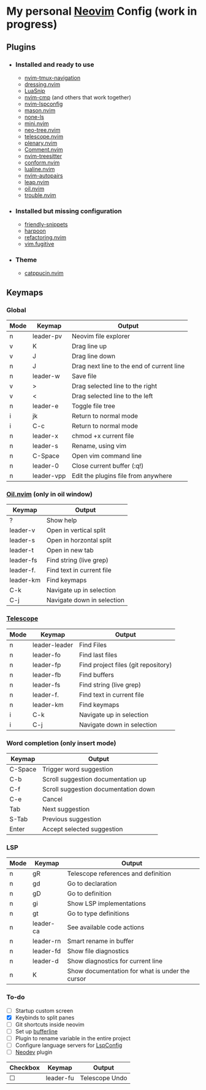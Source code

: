 # My personal [Neovim](https://github.com/neovim/neovim) Config (work in progress)

## Plugins

- ### Installed and ready to use

  - [nvim-tmux-navigation](https://github.com/alexghergh/nvim-tmux-navigation)
  - [dressing.nvim](https://github.com/stevearc/dressing.nvim)
  - [LuaSnip](https://github.com/L3MON4D3/LuaSnip)
  - [nvim-cmp](https://github.com/hrsh7th/nvim-cmp) (and others that work together)
  - [nvim-lspconfig](https://github.com/neovim/nvim-lspconfig)
  - [mason.nvim](https://github.com/williamboman/mason.nvim)
  - [none-ls](https://github.com/nvimtools/none-ls.nvim)
  - [mini.nvim](https://github.com/echasnovski/mini.nvim)
  - [neo-tree.nvim](https://github.com/nvim-neo-tree/neo-tree.nvim)
  - [telescope.nvim](https://github.com/nvim-telescope/telescope.nvim)
  - [plenary.nvim](https://github.com/nvim-lua/plenary.nvim)
  - [Comment.nvim](https://github.com/numToStr/Comment.nvim)
  - [nvim-treesitter](https://github.com/nvim-treesitter/nvim-treesitter)
  - [conform.nvim](https://github.com/stevearc/conform.nvim)
  - [lualine.nvim](https://github.com/nvim-lualine/lualine.nvim)
  - [nvim-autopairs](https://github.com/windwp/nvim-autopairs)
  - [leap.nvim](https://github.com/ggandor/leap.nvim)
  - [oil.nvim](https://github.com/stevearc/oil.nvim)
  - [trouble.nvim](https://github.com/folke/trouble.nvim)

- ### Installed but missing configuration

  - [friendly-snippets](https://github.com/rafamadriz/friendly-snippets)
  - [harpoon](https://github.com/ThePrimeagen/harpoon)
  - [refactoring.nvim](https://github.com/ThePrimeagen/refactoring.nvim)
  - [vim.fugitive](https://github.com/tpope/vim-fugitive)

- ### Theme

  - [catppucin.nvim](https://github.com/catppuccin/nvim)

## Keymaps

### Global

| Mode | Keymap     | Output                                    |
| ---- | ---------- | ----------------------------------------- |
| n    | leader-pv  | Neovim file explorer                      |
| v    | K          | Drag line up                              |
| v    | J          | Drag line down                            |
| n    | J          | Drag next line to the end of current line |
| n    | leader-w   | Save file                                 |
| v    | >          | Drag selected line to the right           |
| v    | <          | Drag selected line to the left            |
| n    | leader-e   | Toggle file tree                          |
| i    | jk         | Return to normal mode                     |
| i    | C-c        | Return to normal mode                     |
| n    | leader-x   | chmod +x current file                     |
| n    | leader-s   | Rename, using vim                         |
| n    | C-Space    | Open vim command line                     |
| n    | leader-0   | Close current buffer (:q!)                |
| n    | leader-vpp | Edit the plugins file from anywhere       |

### [Oil.nvim](https://github.com/stevearc/oil.nvim) (only in oil window)

| Keymap    | Output                     |
| --------- | -------------------------- |
| ?         | Show help                  |
| leader-v  | Open in vertical split     |
| leader-s  | Open in horzontal split    |
| leader-t  | Open in new tab            |
| leader-fs | Find string (live grep)    |
| leader-f. | Find text in current file  |
| leader-km | Find keymaps               |
| C-k       | Navigate up in selection   |
| C-j       | Navigate down in selection |

### [Telescope](https://github.com/nvim-telescope/telescope.nvim)

| Mode | Keymap        | Output                              |
| ---- | ------------- | ----------------------------------- |
| n    | leader-leader | Find Files                          |
| n    | leader-fo     | Find last files                     |
| n    | leader-fp     | Find project files (git repository) |
| n    | leader-fb     | Find buffers                        |
| n    | leader-fs     | Find string (live grep)             |
| n    | leader-f.     | Find text in current file           |
| n    | leader-km     | Find keymaps                        |
| i    | C-k           | Navigate up in selection            |
| i    | C-j           | Navigate down in selection          |

### Word completion (only insert mode)

| Keymap  | Output                               |
| ------- | ------------------------------------ |
| C-Space | Trigger word suggestion              |
| C-b     | Scroll suggestion documentation up   |
| C-f     | Scroll suggestion documentation down |
| C-e     | Cancel                               |
| Tab     | Next suggestion                      |
| S-Tab   | Previous suggestion                  |
| Enter   | Accept selected suggestion           |

### LSP

| Mode | Keymap    | Output                                          |
| ---- | --------- | ----------------------------------------------- |
| n    | gR        | Telescope references and definition             |
| n    | gd        | Go to declaration                               |
| n    | gD        | Go to definition                                |
| n    | gi        | Show LSP implementations                        |
| n    | gt        | Go to type definitions                          |
| n    | leader-ca | See available code actions                      |
| n    | leader-rn | Smart rename in buffer                          |
| n    | leader-fd | Show file diagnostics                           |
| n    | leader-d  | Show diagnostics for current line               |
| n    | K         | Show documentation for what is under the cursor |

### To-do

- [ ] Startup custom screen
- [x] Keybinds to split panes
- [ ] Git shortcuts inside neovim
- [ ] Set up [bufferline](https://github.com/akinsho/bufferline.nvim)
- [ ] Plugin to rename variable in the entire project
- [ ] Configure language servers for [LspConfig](https://github.com/neovim/nvim-lspconfig)
- [ ] [Neodev](https://github.com/folke/neodev.nvim) plugin

| Checkbox | Keymap    | Output         |
| -------- | --------- | -------------- |
| &#9744;  | leader-fu | Telescope Undo |

<!--     | - [ ]     | Item2.2        | Item3.2 |
| - [ ]    | Item2.3   | Item3.3        |

&#9744; = unchecked
&#9745; = checked
-->
